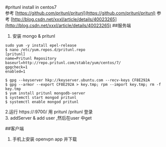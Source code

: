 #pritunl install in centos7  
参考 [https://github.com/pritunl/pritunl](https://github.com/pritunl/pritunl)
参考 [http://blog.csdn.net/xxxl/article/details/40023265](http://blog.csdn.net/xxxl/article/details/40023265)
##服务端
1. 安装 mongo & pritunl
```
sudo yum -y install epel-release
$ nano /etc/yum.repos.d/pritunl.repo
[pritunl]
name=Pritunl Repository
baseurl=http://repo.pritunl.com/stable/yum/centos/7/
gpgcheck=1
enabled=1

$ gpg --keyserver hkp://keyserver.ubuntu.com --recv-keys CF8E292A
$ gpg --armor --export CF8E292A > key.tmp; rpm --import key.tmp; rm -f key.tmp
$ yum install pritunl mongodb-server
$ systemctl start mongod pritunl
$ systemctl enable mongod pritunl
```

2.运行 https://<ip>:9700/ 用 pritunl /pritunl 登录  
3. addServer & add user  ,然后在user 中get 

##客户端
1. 手机上安装 openvpn app 并下载 

